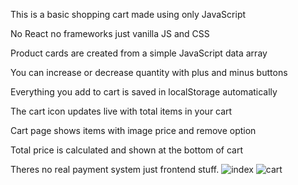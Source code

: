 This is a basic shopping cart made using only JavaScript

No React no frameworks just vanilla JS and CSS

Product cards are created from a simple JavaScript data array

You can increase or decrease quantity with plus and minus buttons

Everything you add to cart is saved in localStorage automatically

The cart icon updates live with total items in your cart

Cart page shows items with image price and remove option

Total price is calculated and shown at the bottom of cart

Theres no real payment system just frontend stuff.
![index](https://github.com/user-attachments/assets/dd8aacda-cefb-4884-b147-18d1258b1618)
![cart](https://github.com/user-attachments/assets/5c795b47-57fa-47fd-94bd-7a4937c0d557)

